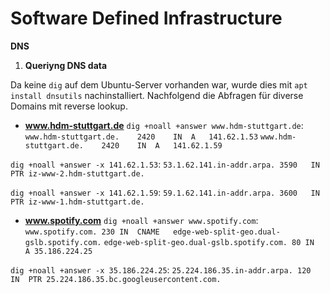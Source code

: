 # Software Defined Infrastructure

**DNS**

1. **Queriyng DNS data**

Da keine `dig` auf dem Ubuntu-Server vorhanden war, wurde dies mit `apt install dnsutils` nachinstalliert. Nachfolgend die Abfragen für diverse Domains mit reverse lookup.

- **www.hdm-stuttgart.de**
`dig +noall +answer www.hdm-stuttgart.de`:
  `www.hdm-stuttgart.de.	2420	IN	A	141.62.1.53`
  `www.hdm-stuttgart.de.	2420	IN	A	141.62.1.59`

`dig +noall +answer -x 141.62.1.53`:
  `53.1.62.141.in-addr.arpa. 3590	IN	PTR	iz-www-2.hdm-stuttgart.de.`

`dig +noall +answer -x 141.62.1.59`:
  `59.1.62.141.in-addr.arpa. 3600	IN	PTR	iz-www-1.hdm-stuttgart.de.`


- **www.spotify.com**
`dig +noall +answer www.spotify.com`:
  `www.spotify.com.	230	IN	CNAME	edge-web-split-geo.dual-gslb.spotify.com.`
  `edge-web-split-geo.dual-gslb.spotify.com. 80 IN	A 35.186.224.25`

`dig +noall +answer -x 35.186.224.25`:
  `25.224.186.35.in-addr.arpa. 120	IN	PTR	25.224.186.35.bc.googleusercontent.com.`



